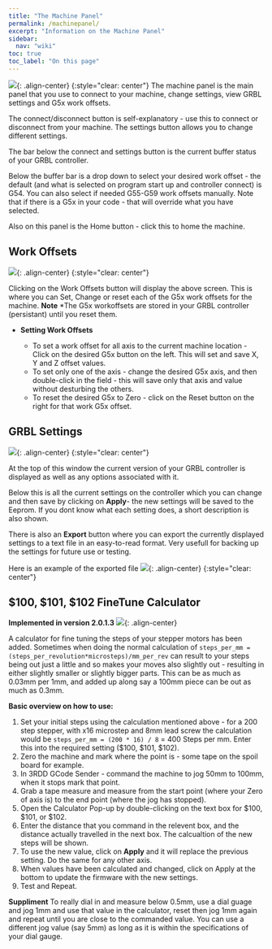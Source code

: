 ```yaml
---
title: "The Machine Panel"
permalink: /machinepanel/
excerpt: "Information on the Machine Panel"
sidebar:
  nav: "wiki"
toc: true
toc_label: "On this page"
---
```


![](/images/wiki/3rddgcs_machine_main.png){: .align-center}
{:style="clear: center"}
The machine panel is the main panel that you use to connect to your machine, change settings, view GRBL settings and G5x work offsets.

The connect/disconnect button is self-explanatory - use this to connect or disconnect from your machine.  The settings button allows you to change different settings.

The bar below the connect and settings button is the current buffer status of your GRBL controller.

Below the buffer bar is a drop down to select your desired work offset - the default (and what is selected on program start up and controller connect) is G54.  You can also select if needed G55-G59 work offsets manually.  Note that if there is a G5x in your code - that will override what you have selected.

Also on this panel is the Home button - click this to home the machine.

## Work Offsets

![](/images/wiki/3rddgcs_machine_offsets.png){: .align-center}
{:style="clear: center"}

Clicking on the Work Offsets button will display the above screen.  This is where you can Set, Change or reset each of the G5x work offsets for the machine.  **Note** *The G5x workoffsets are stored in your GRBL controller (persistant) until you reset them.

* **Setting Work Offsets**

    * To set a work offset for all axis to the current machine location - Click on the desired G5x button on the left.  This will set and save X, Y and Z offset values.
    * To set only one of the axis - change the desired G5x axis, and then double-click in the field - this will save only that axis and value without desturbing the others.
    * To reset the desired G5x to Zero - click on the Reset button on the right for that work G5x offset.

## GRBL Settings

![](/images/wiki/3rddgcs_grblSettings.png){: .align-center}
{:style="clear: center"}

At the top of this window the current version of your GRBL controller is displayed as well as any options associated with it.

Below this is all the current settings on the controller which you can change and then save by clicking on **Apply**- the new settings will be saved to the Eeprom.  If you dont know what each setting does, a short description is also shown.

There is also an **Export** button where you can export the currently displayed settings to a text file in an easy-to-read format.  Very usefull for backing up the settings for future use or testing.

Here is an example of the exported file
![](/images/wiki/3rddgcs_machine_grbl_export_sample.png){: .align-center}
{:style="clear: center"}

## $100, $101, $102 FineTune Calculator
**Implemented in version 2.0.1.3**
![](/images/wiki/3rddgcs_grblSettings_calc2.png){: .align-center}

A calculator for fine tuning the steps of your stepper motors has been added.  Sometimes when doing the normal calculation of `steps_per_mm = (steps_per_revolution*microsteps)/mm_per_rev` can result to your steps being out just a little and so makes your moves also slightly out - resulting in either slightly smaller or slightly bigger parts.  This can be as much as 0.03mm per 1mm, and added up along say a 100mm piece can be out as much as 0.3mm.

**Basic overview on how to use:**

1. Set your initial steps using the calculation mentioned above - for a 200 step stepper, with x16 microstep and 8mm lead screw the calculation would be `steps_per_mm = (200 * 16) / 8` = 400 Steps per mm.  Enter this into the required setting ($100, $101, $102).
1. Zero the machine and mark where the point is - some tape on the spoil board for example.
1. In 3RDD GCode Sender - command the machine to jog 50mm to 100mm, when it stops mark that point.
1. Grab a tape measure and measure from the start point (where your Zero of axis is) to the end point (where the jog has stopped).
1. Open the Calculator Pop-up by double-clicking on the text box for $100, $101, or $102.
1. Enter the distance that you command in the relevent box, and the distance actually travelled in the next box.  The calcualtion of the new steps will be shown.
1. To use the new value, click on **Apply** and it will replace the previous setting.  Do the same for any other axis.
1. When values have been calculated and changed, click on Apply at the bottom to update the firmware with the new settings.
1. Test and Repeat. 

**Suppliment**
To really dial in and measure below 0.5mm, use a dial guage and jog 1mm and use that value in the calculator, reset then jog 1mm again and repeat until you are close to the commanded value.  You can use a different jog value (say 5mm) as long as it is within the specifications of your dial gauge.
